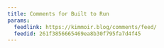 ```yaml
---
title: Comments for Built to Run
params:
  feedlink: https://kimmoir.blog/comments/feed/
  feedid: 261f3856665469ea8b30f795fa7d4f45
---
```

